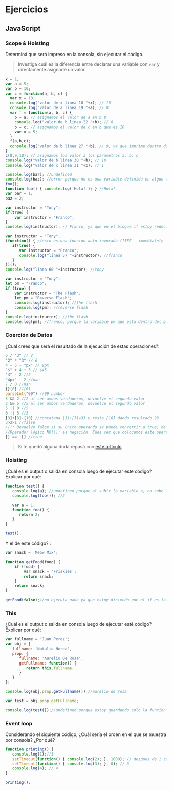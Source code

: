 
# Ejercicios

## JavaScript

### Scope & Hoisting

Determiná que será impreso en la consola, sin ejecutar el código.

> Investiga cuál es la diferencia entre declarar una variable con `var` y directamente asignarle un valor.

```javascript
x = 1; 
var a = 5; 
var b = 10;
var c = function(a, b, c) {
  var x = 10;
  console.log("valor de x linea 18 "+x); // 10
  console.log("valor de a linea 19 "+a); // 8
  var f = function(a, b, c) {
    b = a; // asignamos el valor de a en b 8
    console.log("valor de b linea 22 "+b); // 8
    b = c; // asignamos el valor de c en b que es 10
    var x = 5;
  }
  f(a,b,c);
  console.log("valor de b linea 27 "+b); // 9, ya que imprime dentro de la funcion c y no dentro de la funcion f
}
c(8,9,10); // asignamos los valor a los parametros a, b, c
console.log("valor de b linea 30 "+b); // 10
console.log("valor de x linea 31 "+x); // 1
```

```javascript
console.log(bar); //undefined
console.log(baz); //error porque no es una variable definida en algun tipo
foo(); 
function foo() { console.log('Hola!'); } //Hola!
var bar = 1;
baz = 2;
```

```javascript
var instructor = "Tony";
if(true) {
    var instructor = "Franco";
}
console.log(instructor); // Franco, ya que en el bloque if estoy redeclarando en valor de instructor
```

```javascript
var instructor = "Tony";
(function() { //esto es una funcion auto-invocada (IIFE - immediately invoked function expression)
   if(true) {
      var instructor = "Franco";
      console.log("linea 57 "+instructor); //franco
   }
})();
console.log("linea 60 "+instructor); //tony
```

```javascript
var instructor = "Tony";
let pm = "Franco";
if (true) {
    var instructor = "The Flash";
    let pm = "Reverse Flash";
    console.log(instructor); //the flash
    console.log(pm); //reverse flash
}
console.log(instructor); //the flash
console.log(pm); //franco, porque la variable pm que esta dentro del bloque if, solo se ejecuta dentro de ese bloque, por lo tanto al imprimir fuera, toma como referencia la variable global let pm="franco";
```
### Coerción de Datos

¿Cuál crees que será el resultado de la ejecución de estas operaciones?:

```javascript
6 / "3" // 2
"2" * "3" // 6
4 + 5 + "px" // 9px
"$" + 4 + 5 // $45
"4" - 2 //2
"4px" - 2 //nan
7 / 0 //nan
{}[0] //[0]
parseInt("09") //09 number
5 && 2 //2 al ser ambos verdaderos, devuelve el segundo valor
2 && 5 //5 al ser ambos verdaderos, devuelve el segundo valor
5 || 0 //5
0 || 5 //5
[3]+[3]-[10] //concatena [3]+[3]=33 y resta [10] dando resultado 23
3>2>1 //false
//!: Devuelve false si su único operando se puede convertir a true; de lo contrario, devuelve true.
//Operador lógico NO(!): es negación. Cada vez que colocamos este operador cerca de alguna condición, cambia su valor de verdadero a falso o de lo contrario de falso a verdadero.
[] == ![] //true
```

> Si te quedó alguna duda repasá con [este artículo](http://javascript.info/tutorial/object-conversion).


### Hoisting

¿Cuál es el output o salida en consola luego de ejecutar este código? Explicar por qué:

```javascript
function test() {
   console.log(a); //undefined porque al subir la variable a, no sube la asignacion, queda var a;
   console.log(foo()); //2

   var a = 1;
   function foo() {
      return 2;
   }
}

test();
```

Y el de este código? :

```javascript
var snack = 'Meow Mix';

function getFood(food) {
    if (food) {
        var snack = 'Friskies';
        return snack;
    }
    return snack;
}

getFood(false);//no ejecuta nada ya que estoy diciendo que el if es falso por ende no entra al bloque
```


### This

¿Cuál es el output o salida en consola luego de ejecutar esté código? Explicar por qué:

```javascript
var fullname = 'Juan Perez';
var obj = {
   fullname: 'Natalia Nerea',
   prop: {
      fullname: 'Aurelio De Rosa',
      getFullname: function() {
         return this.fullname;
      }
   }
};

console.log(obj.prop.getFullname());//aurelio de rosa

var test = obj.prop.getFullname;

console.log(test());//undefined porque estoy guardando solo la funcion getFullname y cuando la llame al global, no existe una propiedad this.fullname
```

### Event loop

Considerando el siguiente código, ¿Cuál sería el orden en el que se muestra por consola? ¿Por qué?

```javascript
function printing() {
   console.log(1);//1
   setTimeout(function() { console.log(2); }, 1000); // despues de 1 segundo imprime 2
   setTimeout(function() { console.log(3); }, 0); // 3
   console.log(4); // 4
}

printing();
```

